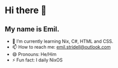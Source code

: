 # Hi there 👋
## My name is Emil.
- 🌱 I’m currently learning Nix, C#, HTML and CSS.
- 📫 How to reach me: emil.stridell@outlook.com
- 😄 Pronouns: He/Him
- ⚡ Fun fact: I daily NixOS

